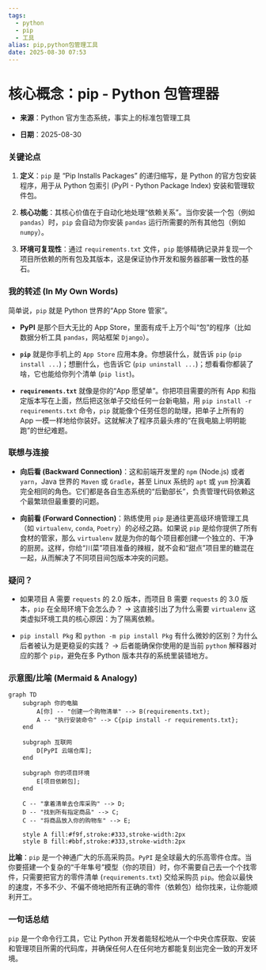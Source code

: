 ```yaml
---
tags:
  - python
  - pip
  - 工具
alias: pip,python包管理工具
date: 2025-08-30 07:53
---
```

# 核心概念：pip - Python 包管理器

- **来源**：Python 官方生态系统，事实上的标准包管理工具
    
- **日期**：2025-08-30
    

### 关键论点

1. **定义**：`pip` 是 “Pip Installs Packages” 的递归缩写，是 Python 的官方包安装程序，用于从 Python 包索引 (PyPI - Python Package Index) 安装和管理软件包。
    
2. **核心功能**：其核心价值在于自动化地处理“依赖关系”。当你安装一个包（例如 `pandas`）时，`pip` 会自动为你安装 `pandas` 运行所需要的所有其他包（例如 `numpy`）。
    
3. **环境可复现性**：通过 `requirements.txt` 文件，`pip` 能够精确记录并复现一个项目所依赖的所有包及其版本，这是保证协作开发和服务器部署一致性的基石。
    

### 我的转述 (In My Own Words)

简单说，`pip` 就是 Python 世界的“App Store 管家”。

- **PyPI** 是那个巨大无比的 App Store，里面有成千上万个叫“包”的程序（比如数据分析工具 `pandas`，网站框架 `Django`）。
    
- **`pip`** 就是你手机上的 `App Store` 应用本身。你想装什么，就告诉 `pip` (`pip install ...`)；想删什么，也告诉它 (`pip uninstall ...`)；想看看你都装了啥，它也能给你列个清单 (`pip list`)。
    
- **`requirements.txt`** 就像是你的“App 愿望单”。你把项目需要的所有 App 和指定版本写在上面，然后把这张单子交给任何一台新电脑，用 `pip install -r requirements.txt` 命令，`pip` 就能像个任劳任怨的助理，把单子上所有的 App 一模一样地给你装好。这就解决了程序员最头疼的“在我电脑上明明能跑”的世纪难题。
    

### 联想与连接

- **向后看 (Backward Connection)**：这和前端开发里的 `npm` (Node.js) 或者 `yarn`，Java 世界的 `Maven` 或 `Gradle`，甚至 Linux 系统的 `apt` 或 `yum` 扮演着完全相同的角色。它们都是各自生态系统的“后勤部长”，负责管理代码依赖这个最繁琐但最重要的问题。
    
- **向前看 (Forward Connection)**：熟练使用 `pip` 是通往更高级环境管理工具（如 `virtualenv`, `conda`, `Poetry`）的必经之路。如果说 `pip` 是给你提供了所有食材的管家，那么 `virtualenv` 就是为你的每个项目都创建一个独立的、干净的厨房。这样，你给“川菜”项目准备的辣椒，就不会和“甜点”项目里的糖混在一起，从而解决了不同项目间包版本冲突的问题。
    

### 疑问？

- 如果项目 A 需要 `requests` 的 2.0 版本，而项目 B 需要 `requests` 的 3.0 版本，`pip` 在全局环境下会怎么办？ -> 这直接引出了为什么需要 `virtualenv` 这类虚拟环境工具的核心原因：为了隔离依赖。
    
- `pip install Pkg` 和 `python -m pip install Pkg` 有什么微妙的区别？为什么后者被认为是更稳妥的实践？ -> 后者能确保你使用的是当前 `python` 解释器对应的那个 `pip`，避免在多 Python 版本共存的系统里装错地方。
    

### 示意图/比喻 (Mermaid & Analogy)

```mermaid
graph TD
    subgraph 你的电脑
        A[你] -- "创建一个购物清单" --> B(requirements.txt);
        A -- "执行安装命令" --> C{pip install -r requirements.txt};
    end

    subgraph 互联网
        D[PyPI 云端仓库];
    end

    subgraph 你的项目环境
        E[项目依赖包];
    end

    C -- "拿着清单去仓库采购" --> D;
    D -- "找到所有指定商品" --> C;
    C -- "将商品放入你的购物车" --> E;

    style A fill:#f9f,stroke:#333,stroke-width:2px
    style B fill:#bbf,stroke:#333,stroke-width:2px
```

**比喻**：`pip` 是一个神通广大的乐高采购员。`PyPI` 是全球最大的乐高零件仓库。当你要搭建一个复杂的“千年隼号”模型（你的项目）时，你不需要自己去一个个找零件，只需要把官方的零件清单 (`requirements.txt`) 交给采购员 `pip`。他会以最快的速度，不多不少、不偏不倚地把所有正确的零件（依赖包）给你找来，让你能顺利开工。

### 一句话总结

`pip` 是一个命令行工具，它让 Python 开发者能轻松地从一个中央仓库获取、安装和管理项目所需的代码库，并确保任何人在任何地方都能复刻出完全一致的开发环境。